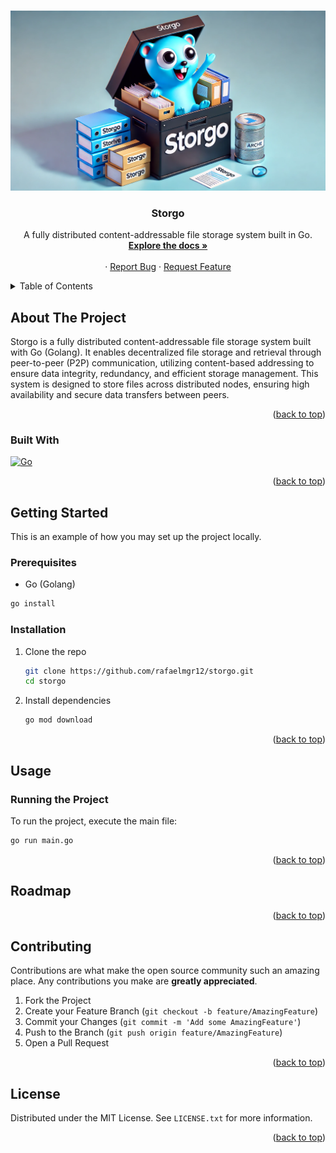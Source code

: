 <!-- Improved compatibility of back to top link: See: https://github.com/othneildrew/Best-README-Template/pull/73 -->
<a id="readme-top"></a>

<!-- PROJECT LOGO -->
<br />
<div align="center">
  <a href="https://github.com/rafaelmgr12/storgo">
    <img src="images/logo.png" alt="Logo">
  </a>

  <h3 align="center">Storgo</h3>

  <p align="center">
    A fully distributed content-addressable file storage system built in Go.
    <br />
    <a href="https://github.com/rafaelmgr12/storgo/docs"><strong>Explore the docs »</strong></a>
    <br />
    <br />
    ·
    <a href="https://github.com/rafaelmgr12/storgo/issues">Report Bug</a>
    ·
    <a href="https://github.com/rafaelmgr12/storgo/issues">Request Feature</a>
  </p>
</div>

<!-- TABLE OF CONTENTS -->
<details>
  <summary>Table of Contents</summary>
  <ol>
    <li>
      <a href="#about-the-project">About The Project</a>
      <ul>
        <li><a href="#built-with">Built With</a></li>
      </ul>
    </li>
    <li>
      <a href="#getting-started">Getting Started</a>
      <ul>
        <li><a href="#prerequisites">Prerequisites</a></li>
        <li><a href="#installation">Installation</a></li>
      </ul>
    </li>
    <li><a href="#usage">Usage</a></li>
    <li><a href="#roadmap">Roadmap</a></li>
    <li><a href="#contributing">Contributing</a></li>
    <li><a href="#license">License</a></li>
    <li><a href="#contact">Contact</a></li>
  </ol>
</details>

<!-- ABOUT THE PROJECT -->
## About The Project

Storgo is a fully distributed content-addressable file storage system built with Go (Golang). It enables decentralized file storage and retrieval through peer-to-peer (P2P) communication, utilizing content-based addressing to ensure data integrity, redundancy, and efficient storage management. This system is designed to store files across distributed nodes, ensuring high availability and secure data transfers between peers.

<p align="right">(<a href="#readme-top">back to top</a>)</p>

### Built With

[![Go][Go-shield]][Go-url]

<p align="right">(<a href="#readme-top">back to top</a>)</p>

<!-- GETTING STARTED -->
## Getting Started

This is an example of how you may set up the project locally.

### Prerequisites
* Go (Golang)
```sh
go install
```

### Installation

1. Clone the repo
   ```sh
   git clone https://github.com/rafaelmgr12/storgo.git
   cd storgo
   ```
2. Install dependencies
   ```sh
   go mod download
   ```

<p align="right">(<a href="#readme-top">back to top</a>)</p>

<!-- USAGE -->
## Usage

### Running the Project
To run the project, execute the main file:
```bash
go run main.go
```

<p align="right">(<a href="#readme-top">back to top</a>)</p>

<!-- ROADMAP -->
## Roadmap


<p align="right">(<a href="#readme-top">back to top</a>)</p>

<!-- CONTRIBUTING -->
## Contributing

Contributions are what make the open source community such an amazing place. Any contributions you make are **greatly appreciated**.

1. Fork the Project
2. Create your Feature Branch (`git checkout -b feature/AmazingFeature`)
3. Commit your Changes (`git commit -m 'Add some AmazingFeature'`)
4. Push to the Branch (`git push origin feature/AmazingFeature`)
5. Open a Pull Request

<p align="right">(<a href="#readme-top">back to top</a>)</p>

<!-- LICENSE -->
## License

Distributed under the MIT License. See `LICENSE.txt` for more information.

<p align="right">(<a href="#readme-top">back to top</a>)</p>



<!-- MARKDOWN LINKS & IMAGES -->
[Go-shield]: https://img.shields.io/badge/Go-00ADD8?style=for-the-badge&logo=go&logoColor=white
[Go-url]: https://go.dev/
